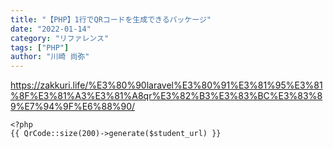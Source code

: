 ```yaml
---
title: "【PHP】1行でQRコードを生成できるパッケージ"
date: "2022-01-14"
category: "リファレンス"
tags: ["PHP"]
author: "川崎 尚弥"
---
```


https://zakkuri.life/%E3%80%90laravel%E3%80%91%E3%81%95%E3%81%8F%E3%81%A3%E3%81%A8qr%E3%82%B3%E3%83%BC%E3%83%89%E7%94%9F%E6%88%90/

```php:title=text.php
<?php
{{ QrCode::size(200)->generate($student_url) }}
```

